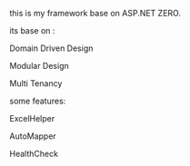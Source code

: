this is my framework base on ASP.NET ZERO. 

its base on : 

Domain Driven Design

Modular Design

Multi Tenancy



some features:

ExcelHelper

AutoMapper

HealthCheck



